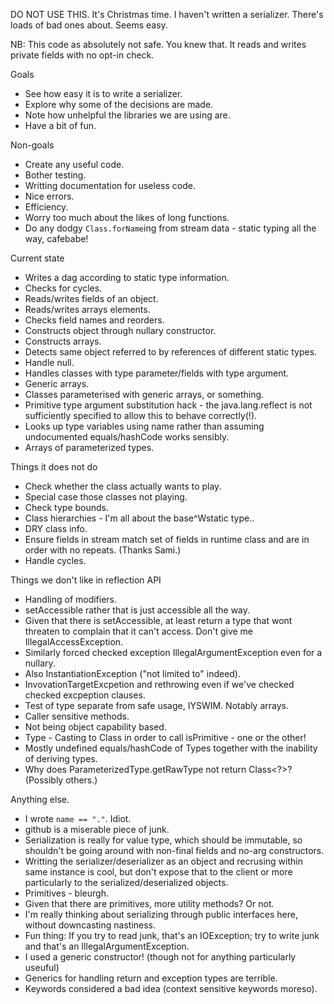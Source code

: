 DO NOT USE THIS. It's Christmas time. I haven't written a serializer. There's loads of bad ones about. Seems easy.

NB: This code as absolutely not safe. You knew that. It reads and writes private fields with no opt-in check.

Goals

 - See how easy it is to write a serializer.
 - Explore why some of the decisions are made.
 - Note how unhelpful the libraries we are using are.
 - Have a bit of fun.

Non-goals

 - Create any useful code.
 - Bother testing.
 - Writting documentation for useless code.
 - Nice errors.
 - Efficiency.
 - Worry too much about the likes of long functions.
 - Do any dodgy `Class.forName`ing from stream data - static typing all the way, cafebabe!

Current state

 - Writes a dag according to static type information.
 - Checks for cycles.
 - Reads/writes fields of an object.
 - Reads/writes arrays elements.
 - Checks field names and reorders.
 - Constructs object through nullary constructor.
 - Constructs arrays.
 - Detects same object referred to by references of different static types.
 - Handle null.
 - Handles classes with type parameter/fields with type argument.
 - Generic arrays.
 - Classes parameterised with generic arrays, or something.
 - Primitive type argument substitution hack - the java.lang.reflect is not sufficiently specified to allow this to behave correctly(!).
 - Looks up type variables using name rather than assuming undocumented equals/hashCode works sensibly.
 - Arrays of parameterized types.

Things it does not do

 - Check whether the class actually wants to play.
 - Special case those classes not playing.
 - Check type bounds.
 - Class hierarchies - I'm all about the base^Wstatic type..
 - DRY class info.
 - Ensure fields in stream match set of fields in runtime class and are in order with no repeats. (Thanks Sami.) 
 - Handle cycles.

Things we don't like in reflection API

 - Handling of modifiers.
 - setAccessible rather that is just accessible all the way.
 - Given that there is setAccessible, at least return a type that wont threaten to complain that it can't access. Don't give me IllegalAccessException.
 - Similarly forced checked exception IllegalArgumentException even for a nullary.
 - Also InstantiationException ("not limited to" indeed).
 - InvovationTargetExcpetion and rethrowing even if we've checked checked excpeption clauses.
 - Test of type separate from safe usage, IYSWIM. Notably arrays.
 - Caller sensitive methods.
 - Not being object capability based. 
 - Type - Casting to Class in order to call isPrimitive - one or the other!
 - Mostly undefined equals/hashCode of Types together with the inability of deriving types.
 - Why does ParameterizedType.getRawType not return Class<?>? (Possibly others.)

Anything else.

 - I wrote `name == "."`. Idiot.
 - github is a miserable piece of junk.
 - Serialization is really for value type, which should be immutable, so shouldn't be going around with non-final fields and no-arg constructors.
 - Writting the serializer/deserializer as an object and recrusing within same instance is cool, but don't expose that to the client or more particularly to the serialized/deserialized objects.
 - Primitives - bleurgh.
 - Given that there are primitives, more utility methods? Or not.
 - I'm really thinking about serializing through public interfaces here, without downcasting nastiness.
 - Fun thing: If you try to read junk, that's an IOException; try to write junk and that's an IllegalArgumentException.
 - I used a generic constructor! (though not for anything particularly useuful)
 - Generics for handling return and exception types are terrible.
 - Keywords considered a bad idea (context sensitive keywords moreso).
